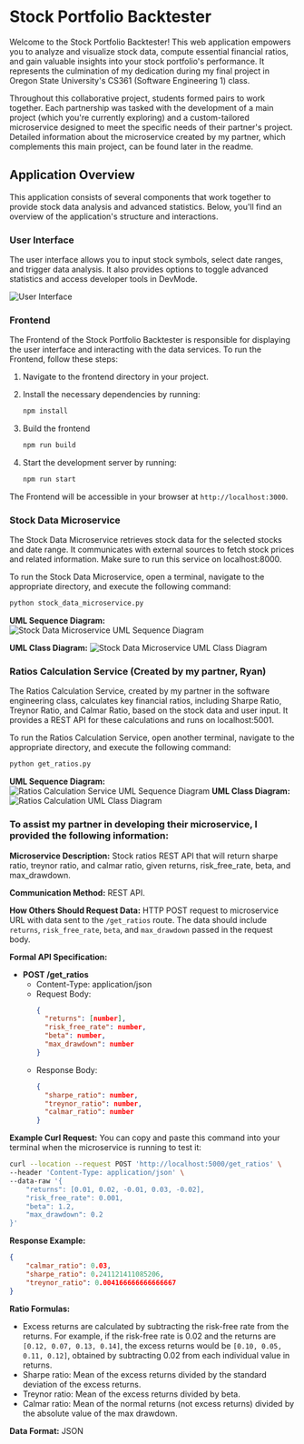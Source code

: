 

# Stock Portfolio Backtester

Welcome to the Stock Portfolio Backtester! This web application empowers you to analyze and visualize stock data, compute essential financial ratios, and gain valuable insights into your stock portfolio's performance. It represents the culmination of my dedication during my final project in Oregon State University's CS361 (Software Engineering 1) class.

Throughout this collaborative project, students formed pairs to work together. Each partnership was tasked with the development of a main project (which you're currently exploring) and a custom-tailored microservice designed to meet the specific needs of their partner's project. Detailed information about the microservice created by my partner, which complements this main project, can be found later in the readme.

## Application Overview

This application consists of several components that work together to provide stock data analysis and advanced statistics. Below, you'll find an overview of the application's structure and interactions.

### User Interface

The user interface allows you to input stock symbols, select date ranges, and trigger data analysis. It also provides options to toggle advanced statistics and access developer tools in DevMode.

![User Interface](documentation/user_interface.png)

### Frontend

The Frontend of the Stock Portfolio Backtester is responsible for displaying the user interface and interacting with the data services. To run the Frontend, follow these steps:

1. Navigate to the frontend directory in your project.
2. Install the necessary dependencies by running:

   ```bash
   npm install
   ```

3. Build the frontend
   ```bash
   npm run build
   ```

4. Start the development server by running:

   ```bash
   npm run start
   ```

The Frontend will be accessible in your browser at `http://localhost:3000`.

### Stock Data Microservice

The Stock Data Microservice retrieves stock data for the selected stocks and date range. It communicates with external sources to fetch stock prices and related information. Make sure to run this service on localhost:8000.

To run the Stock Data Microservice, open a terminal, navigate to the appropriate directory, and execute the following command:

```bash
python stock_data_microservice.py
```
**UML Sequence Diagram:**
![Stock Data Microservice UML Sequence Diagram](documentation/stock_data_microservice.png)

**UML Class Diagram:**
![Stock Data Microservice UML Class Diagram](documentation/uml_class_diagram_stock_data_microservice.png)

### Ratios Calculation Service (Created by my partner, Ryan)

The Ratios Calculation Service, created by my partner in the software engineering class, calculates key financial ratios, including Sharpe Ratio, Treynor Ratio, and Calmar Ratio, based on the stock data and user input. It provides a REST API for these calculations and runs on localhost:5001.

To run the Ratios Calculation Service, open another terminal, navigate to the appropriate directory, and execute the following command:

```bash
python get_ratios.py
```
**UML Sequence Diagram:**
![Ratios Calculation Service UML Sequence Diagram](documentation/get_ratios.png)
**UML Class Diagram:**
![Ratios Calculation UML Class Diagram](documentation/uml_class_diagram_get_ratio.png)


### To assist my partner in developing their microservice, I provided the following information:

**Microservice Description:**
Stock ratios REST API that will return sharpe ratio, treynor ratio, and calmar ratio, given returns, risk_free_rate, beta, and max_drawdown.

**Communication Method:**
REST API.

**How Others Should Request Data:**
HTTP POST request to microservice URL with data sent to the `/get_ratios` route. The data should include `returns`, `risk_free_rate`, `beta`, and `max_drawdown` passed in the request body.

**Formal API Specification:**
- **POST /get_ratios**
  - Content-Type: application/json
  - Request Body:
    ```json
    { 
      "returns": [number],
      "risk_free_rate": number,
      "beta": number,
      "max_drawdown": number
    }
    ```
  - Response Body:
    ```json
    {
      "sharpe_ratio": number,
      "treynor_ratio": number,
      "calmar_ratio": number
    }
    ```

**Example Curl Request:**
You can copy and paste this command into your terminal when the microservice is running to test it:
```bash
curl --location --request POST 'http://localhost:5000/get_ratios' \
--header 'Content-Type: application/json' \
--data-raw '{
    "returns": [0.01, 0.02, -0.01, 0.03, -0.02],
    "risk_free_rate": 0.001,
    "beta": 1.2,
    "max_drawdown": 0.2
}'
```

**Response Example:**
```json
{
    "calmar_ratio": 0.03,
    "sharpe_ratio": 0.241121411085206,
    "treynor_ratio": 0.004166666666666667
}
```

**Ratio Formulas:**
- Excess returns are calculated by subtracting the risk-free rate from the returns. For example, if the risk-free rate is 0.02 and the returns are `[0.12, 0.07, 0.13, 0.14]`, the excess returns would be `[0.10, 0.05, 0.11, 0.12]`, obtained by subtracting 0.02 from each individual value in returns.
- Sharpe ratio: Mean of the excess returns divided by the standard deviation of the excess returns.
- Treynor ratio: Mean of the excess returns divided by beta.
- Calmar ratio: Mean of the normal returns (not excess returns) divided by the absolute value of the max drawdown.

**Data Format:**
JSON



